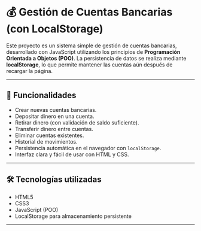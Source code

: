 # 💰 Gestión de Cuentas Bancarias (con LocalStorage)

Este proyecto es un sistema simple de gestión de cuentas bancarias, desarrollado con JavaScript utilizando los principios de **Programación Orientada a Objetos (POO)**. La persistencia de datos se realiza mediante **localStorage**, lo que permite mantener las cuentas aún después de recargar la página.

---

## 📌 Funcionalidades

- Crear nuevas cuentas bancarias.
- Depositar dinero en una cuenta.
- Retirar dinero (con validación de saldo suficiente).
- Transferir dinero entre cuentas.
- Eliminar cuentas existentes.
- Historial de movimientos.
- Persistencia automática en el navegador con `localStorage`.
- Interfaz clara y fácil de usar con HTML y CSS.

---

## 🛠 Tecnologías utilizadas

- HTML5
- CSS3
- JavaScript (POO)
- LocalStorage para almacenamiento persistente

---


